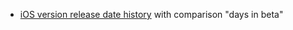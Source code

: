 * [iOS version release date history](https://www.thinkybits.com/blog/iOS-versions/) with comparison "days in beta"